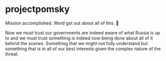 # projectpomsky

Mission accomplished. Word got out about all of this. 🙏

Now we must trust our governments are indeed aware of what Russia is up to and we must trust something is indeed now being done about all of it behind the scenes. Something that we might not fully understand but something that is in all of our best interests given the complex nature of the threat.
